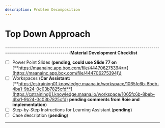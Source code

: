 ```yaml
---
description: Problem Decomposition
---
```


# Top Down Approach

---------------------------------------------------------------------------------------------------------------**Material Development Checklist**

* [ ] Power Point Slides \(**pending, could use Slide 77 on** [**https://maanainc.app.box.com/file/444706275394**](https://maanainc.app.box.com/file/444706275394)\)
* [ ] Workspaces \(**Car Assistant:** [**https://cstraining01.knowledge.maana.io/workspace/1065fc6b-8beb-4ba1-9b24-0c03b7825cfd**](https://cstraining01.knowledge.maana.io/workspace/1065fc6b-8beb-4ba1-9b24-0c03b7825cfd) **pending comments from Roie and implementation**\)
* [ ] Step-by-Step Instructions for Learning Assistant \(**pending**\)
* [ ] Case description \(**pending**\)

---------------------------------------------------------------------------------------------------------------

